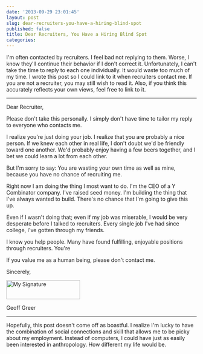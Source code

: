 ```yaml
---
date: '2013-09-29 23:01:45'
layout: post
slug: dear-recruiters-you-have-a-hiring-blind-spot
published: false
title: Dear Recruiters, You Have a Hiring Blind Spot
categories:
---
```



I'm often contacted by recruiters. I feel bad not replying to them. Worse, I know they'll continue their behavior if I don't correct it. Unfortunately, I can't take the time to reply to each one individually. It would waste too much of my time. I wrote this post so I could link to it when recruiters contact me. If you are not a recruiter, you may still wish to read it. Also, if you think this accurately reflects your own views, feel free to link to it.

<hr />

Dear Recruiter,

Please don't take this personally. I simply don't have time to tailor my reply to everyone who contacts me.

I realize you're just doing your job. I realize that you are probably a nice person. If we knew each other in real life, I don't doubt we'd be friendly toward one another. We'd probably enjoy having a few beers together, and I bet we could learn a lot from each other.

But I'm sorry to say: You are wasting your own time as well as mine, because you have no chance of recruiting me.

Right now I am doing the thing I most want to do. I'm the CEO of a Y Combinator company. I've raised seed money. I'm building the thing that I've always wanted to build. There's no chance that I'm going to give this up.

Even if I wasn't doing that; even if my job was miserable, I would be very desperate before I talked to recruiters. Every single job I've had since college, I've gotten through my friends.


I know you help people. Many have found fulfilling, enjoyable positions through recruiters. You're 

If you value me as a human being, please don't contact me.


Sincerely,

<img alt="My Signature" src="/images/signature.png" style="width:195px; height: 50px;" />

Geoff Greer


<hr />

Hopefully, this post doesn't come off as boastful. I realize I'm lucky to have the combination of social connections and skill that allows me to be picky about my employment. Instead of computers, I could have just as easily been interested in anthropology. How different my life would be.
